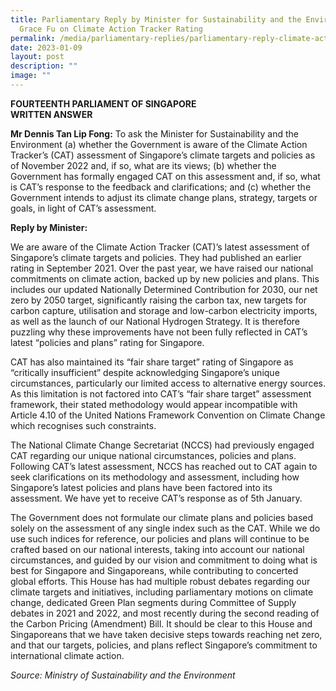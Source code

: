 ```yaml
---
title: Parliamentary Reply by Minister for Sustainability and the Environment
  Grace Fu on Climate Action Tracker Rating
permalink: /media/parliamentary-replies/parliamentary-reply-climate-action-tracker-rating/
date: 2023-01-09
layout: post
description: ""
image: ""
---
```



**FOURTEENTH PARLIAMENT OF SINGAPORE  
WRITTEN ANSWER**

**Mr Dennis Tan Lip Fong:** To ask the Minister for Sustainability and the Environment (a) whether the Government is aware of the Climate Action Tracker’s (CAT) assessment of Singapore’s climate targets and policies as of November 2022 and, if so, what are its views; (b) whether the Government has formally engaged CAT on this assessment and, if so, what is CAT’s response to the feedback and clarifications; and (c) whether the Government intends to adjust its climate change plans, strategy, targets or goals, in light of CAT’s assessment.

**Reply by Minister:**

We are aware of the Climate Action Tracker (CAT)’s latest assessment of Singapore’s climate targets and policies. They had published an earlier rating in September 2021. Over the past year, we have raised our national commitments on climate action, backed up by new policies and plans. This includes our updated Nationally Determined Contribution for 2030, our net zero by 2050 target, significantly raising the carbon tax, new targets for carbon capture, utilisation and storage and low-carbon electricity imports, as well as the launch of our National Hydrogen Strategy. It is therefore puzzling why these improvements have not been fully reflected in CAT’s latest “policies and plans” rating for Singapore.

CAT has also maintained its “fair share target” rating of Singapore as “critically insufficient” despite acknowledging Singapore’s unique circumstances, particularly our limited access to alternative energy sources. As this limitation is not factored into CAT’s “fair share target” assessment framework, their stated methodology would appear incompatible with Article 4.10 of the United Nations Framework Convention on Climate Change which recognises such constraints.

The National Climate Change Secretariat (NCCS) had previously engaged CAT regarding our unique national circumstances, policies and plans. Following CAT’s latest assessment, NCCS has reached out to CAT again to seek clarifications on its methodology and assessment, including how Singapore’s latest policies and plans have been factored into its assessment. We have yet to receive CAT’s response as of 5th January.

The Government does not formulate our climate plans and policies based solely on the assessment of any single index such as the CAT. While we do use such indices for reference, our policies and plans will continue to be crafted based on our national interests, taking into account our national circumstances, and guided by our vision and commitment to doing what is best for Singapore and Singaporeans, while contributing to concerted global efforts. This House has had multiple robust debates regarding our climate targets and initiatives, including parliamentary motions on climate change, dedicated Green Plan segments during Committee of Supply debates in 2021 and 2022, and most recently during the second reading of the Carbon Pricing (Amendment) Bill. It should be clear to this House and Singaporeans that we have taken decisive steps towards reaching net zero, and that our targets, policies, and plans reflect Singapore’s commitment to international climate action.

*Source: Ministry of Sustainability and the Environment*
